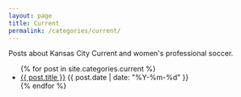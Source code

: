 ```yaml
---
layout: page
title: Current
permalink: /categories/current/
---
```


<p>Posts about Kansas City Current and women's professional soccer.</p>
<ul>
{% for post in site.categories.current %}
  <li>
    <a href="{{ post.url }}">{{ post.title }}</a>
    <span class="post-date">{{ post.date | date: "%Y-%m-%d" }}</span>
  </li>
{% endfor %}
</ul>